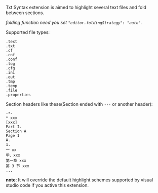 Txt Syntax extension is aimed to highlight several text files and fold between sections.

*folding function need you set `"editor.foldingStrategy": "auto"`.*

Supported file types:

```
.text
.txt
.cf
.cnf
.conf
.log
.cfg
.ini
.out
.tmp
.temp
.file
.properties
````

Section headers like these(Section ended with `---` or another header):

```
-*-
* xxx
[xxx]
Part I.
Section A
Page 1
A. 
1. 
一 xx
甲、xxx
第一章 xxx
第 3 节 xxx
...
```


**note**: It will override the default highlight schemes supported by visual studio code if you active this extension.

